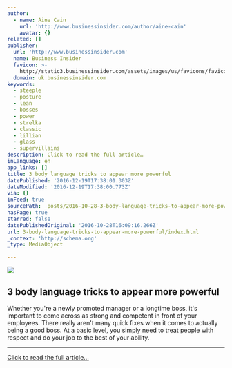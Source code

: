 ```yaml
---
author:
  - name: Áine Cain
    url: 'http://www.businessinsider.com/author/aine-cain'
    avatar: {}
related: []
publisher:
  url: 'http://www.businessinsider.com'
  name: Business Insider
  favicon: >-
    http://static3.businessinsider.com/assets/images/us/favicons/favicon.ico?v=BI-US-2016-03-31
  domain: uk.businessinsider.com
keywords:
  - steeple
  - posture
  - lean
  - bosses
  - power
  - strelka
  - classic
  - lillian
  - glass
  - supervillains
description: Click to read the full article…
inLanguage: en
app_links: []
title: 3 body language tricks to appear more powerful
datePublished: '2016-12-19T17:38:01.303Z'
dateModified: '2016-12-19T17:38:00.773Z'
via: {}
inFeed: true
sourcePath: _posts/2016-10-28-3-body-language-tricks-to-appear-more-powerful.md
hasPage: true
starred: false
datePublishedOriginal: '2016-10-28T16:09:16.266Z'
url: 3-body-language-tricks-to-appear-more-powerful/index.html
_context: 'http://schema.org'
_type: MediaObject

---
```

<article style=""><img src="http://static6.businessinsider.com/image/58122ac98fe4de0f30dcbe5a-1190-625/3-body-language-tricks-to-appear-more-powerful.jpg" /><h1>3 body language tricks to appear more powerful</h1><p>Whether you're a newly promoted manager or a longtime boss, it's important to come across as strong and competent in front of your employees. There really aren't many quick fixes when it comes to actually being a good boss. At a basic level, you simply need to treat people with respect and do your job to the best of your ability.</p></article>

---

[Click to read the full article...][0]

[0]: http://uk.businessinsider.com/body-language-tricks-to-appear-more-powerful-2016-10?r=US&IR=T "Click to read the full article..."